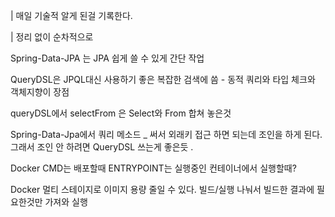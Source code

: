 | 매일 기술적 알게 된걸 기록한다. 

| 정리 없이 순차적으로 



Spring-Data-JPA 는 JPA 쉽게 쓸 수 있게 간단 작업 

QueryDSL은 JPQL대신 사용하기 좋은 복잡한 검색에 씀 - 동적 쿼리와 타입 체크와 객체지향이 장점 

queryDSL에서 selectFrom 은  Select와 From 합쳐 놓은것 

Spring-Data-Jpa에서 쿼리 메소드 _ 써서 외래키 접근 하면 되는데 조인을 하게 된다. 그래서 조인 안 하려면 QueryDSL 쓰는게 좋은듯 . 



Docker CMD는 배포할때 ENTRYPOINT는 실행중인 컨테이너에서 실행할때? 

Docker 멀티 스테이지로 이미지 용량 줄일 수 있다. 빌드/실행 나눠서 빌드한 결과에 필요한것만 가져와 실행 

